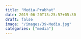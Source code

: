 ```yaml
---
title: "Media-Prabhat"
date: 2019-06-20T13:25:57+05:30
draft: false
image: "/images/39-Media.jpg"
categories: ["media"]
---
```


